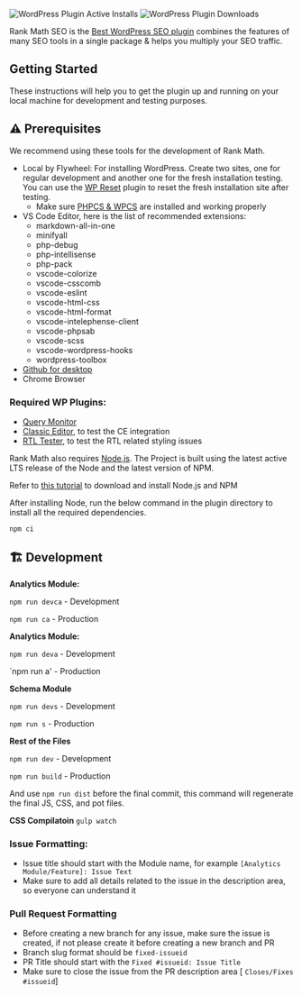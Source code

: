 ![WordPress Plugin Active Installs](https://img.shields.io/wordpress/plugin/installs/seo-by-rank-math?color=%234098d7&style=for-the-badge) ![WordPress Plugin Downloads](https://img.shields.io/wordpress/plugin/dt/seo-by-rank-math?color=%234098d7&style=for-the-badge)

Rank Math SEO is the [Best WordPress SEO plugin](https://rankmath.com) combines the features of many SEO tools in a single package & helps you multiply your SEO traffic.

## Getting Started

These instructions will help you to get the plugin up and running on your local machine for development and testing purposes.

## ⚠️ Prerequisites

We recommend using these tools for the development of Rank Math.

 - Local by Flywheel: For installing WordPress. Create two sites, one for regular development and another one for the fresh installation testing. You can use the [WP Reset](https://wordpress.org/plugins/wp-reset/) plugin to reset the fresh installation site after testing.
	 - Make sure [PHPCS & WPCS](https://www.edmundcwm.com/setting-up-wordpress-coding-standards-in-vs-code/) are installed and working properly
 - VS Code Editor, here is the list of recommended extensions:
 	* markdown-all-in-one
	* minifyall
	* php-debug
	* php-intellisense
	* php-pack
	* vscode-colorize
	* vscode-csscomb
	* vscode-eslint
	* vscode-html-css
	* vscode-html-format
	* vscode-intelephense-client
	* vscode-phpsab
	* vscode-scss
	* vscode-wordpress-hooks
	* wordpress-toolbox
 - [Github for desktop](https://desktop.github.com/)
 - Chrome Browser

### Required WP Plugins:
- [Query Monitor](https://wordpress.org/plugins/query-monitor/)
- [Classic Editor](https://wordpress.org/plugins/classic-editor/), to test the CE integration
- [RTL Tester](https://wordpress.org/plugins/rtl-tester/), to test the RTL related styling issues

Rank Math also requires [Node.js](https://nodejs.org/). The Project is built using the latest active LTS release of the Node and the latest version of NPM.

Refer to [this tutorial](https://docs.npmjs.com/downloading-and-installing-node-js-and-npm) to download and install Node.js and NPM

After installing Node, run the below command in the plugin directory to install all the required dependencies.

`npm ci`

## 🏗️ Development

**Analytics Module:**

`npm run devca` - Development

`npm run ca` - Production

**Analytics Module:**

`npm run deva` - Development

`npm run a' - Production

**Schema Module**

`npm run devs` - Development

`npm run s` - Production

**Rest of the Files**

`npm run dev` - Development

`npm run build` - Production

And use `npm run dist` before the final commit, this command will regenerate the final JS, CSS, and pot files.

**CSS Compilatoin**
`gulp watch`

### Issue Formatting:
- Issue title should start with the Module name, for example `[Analytics Module/Feature]: Issue Text`
- Make sure to add all details related to the issue in the description area, so everyone can understand it

### Pull Request Formatting
 - Before creating a new branch for any issue, make sure the issue is created, if not please create it before creating a new branch and PR
 - Branch slug format should be `fixed-issueid`
 - PR Title should start with the `Fixed #issueid: Issue Title`
 - Make sure to close the issue from the PR description area [ `Closes/Fixes #issueid`]
